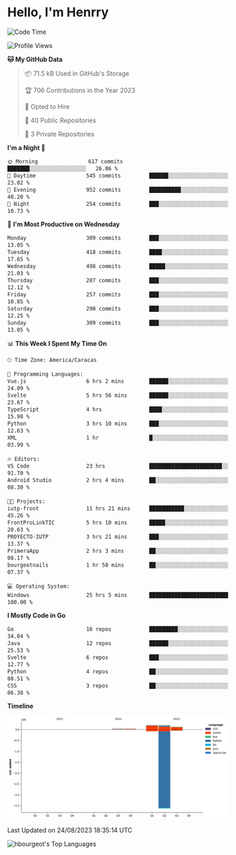 # Hello, I'm Henrry

<!--START_SECTION:waka-->
![Code Time](http://img.shields.io/badge/Code%20Time-1%2C004%20hrs%2026%20mins-blue)

![Profile Views](http://img.shields.io/badge/Profile%20Views-16-blue)

**🐱 My GitHub Data** 

> 📦 71.5 kB Used in GitHub's Storage 
 > 
> 🏆 706 Contributions in the Year 2023
 > 
> 💼 Opted to Hire
 > 
> 📜 40 Public Repositories 
 > 
> 🔑 3 Private Repositories 
 > 
**I'm a Night 🦉** 

```text
🌞 Morning                617 commits         ███████░░░░░░░░░░░░░░░░░░   26.06 % 
🌆 Daytime                545 commits         ██████░░░░░░░░░░░░░░░░░░░   23.02 % 
🌃 Evening                952 commits         ██████████░░░░░░░░░░░░░░░   40.20 % 
🌙 Night                  254 commits         ███░░░░░░░░░░░░░░░░░░░░░░   10.73 % 
```
📅 **I'm Most Productive on Wednesday** 

```text
Monday                   309 commits         ███░░░░░░░░░░░░░░░░░░░░░░   13.05 % 
Tuesday                  418 commits         ████░░░░░░░░░░░░░░░░░░░░░   17.65 % 
Wednesday                498 commits         █████░░░░░░░░░░░░░░░░░░░░   21.03 % 
Thursday                 287 commits         ███░░░░░░░░░░░░░░░░░░░░░░   12.12 % 
Friday                   257 commits         ███░░░░░░░░░░░░░░░░░░░░░░   10.85 % 
Saturday                 290 commits         ███░░░░░░░░░░░░░░░░░░░░░░   12.25 % 
Sunday                   309 commits         ███░░░░░░░░░░░░░░░░░░░░░░   13.05 % 
```


📊 **This Week I Spent My Time On** 

```text
🕑︎ Time Zone: America/Caracas

💬 Programming Languages: 
Vue.js                   6 hrs 2 mins        ██████░░░░░░░░░░░░░░░░░░░   24.09 % 
Svelte                   5 hrs 56 mins       ██████░░░░░░░░░░░░░░░░░░░   23.67 % 
TypeScript               4 hrs               ████░░░░░░░░░░░░░░░░░░░░░   15.98 % 
Python                   3 hrs 10 mins       ███░░░░░░░░░░░░░░░░░░░░░░   12.63 % 
XML                      1 hr                █░░░░░░░░░░░░░░░░░░░░░░░░   03.99 % 

🔥 Editors: 
VS Code                  23 hrs              ███████████████████████░░   91.70 % 
Android Studio           2 hrs 4 mins        ██░░░░░░░░░░░░░░░░░░░░░░░   08.30 % 

🐱‍💻 Projects: 
iutp-front               11 hrs 21 mins      ███████████░░░░░░░░░░░░░░   45.26 % 
FrontProLinkTIC          5 hrs 10 mins       █████░░░░░░░░░░░░░░░░░░░░   20.63 % 
PROYECTO-IUTP            3 hrs 21 mins       ███░░░░░░░░░░░░░░░░░░░░░░   13.37 % 
PrimeraApp               2 hrs 3 mins        ██░░░░░░░░░░░░░░░░░░░░░░░   08.17 % 
bourgeotnails            1 hr 50 mins        ██░░░░░░░░░░░░░░░░░░░░░░░   07.37 % 

💻 Operating System: 
Windows                  25 hrs 5 mins       █████████████████████████   100.00 % 
```

**I Mostly Code in Go** 

```text
Go                       16 repos            █████████░░░░░░░░░░░░░░░░   34.04 % 
Java                     12 repos            ██████░░░░░░░░░░░░░░░░░░░   25.53 % 
Svelte                   6 repos             ███░░░░░░░░░░░░░░░░░░░░░░   12.77 % 
Python                   4 repos             ██░░░░░░░░░░░░░░░░░░░░░░░   08.51 % 
CSS                      3 repos             ██░░░░░░░░░░░░░░░░░░░░░░░   06.38 % 
```



**Timeline**

![Lines of Code chart](https://raw.githubusercontent.com/hbourgeot/hbourgeot/main/assets/bar_graph.png)


 Last Updated on 24/08/2023 18:35:14 UTC
<!--END_SECTION:waka-->

![hbourgeot's Top Languages](https://github-readme-stats.vercel.app/api/top-langs/?username=hbourgeot&theme=transparent&show_icons=true&hide_border=false&layout=donut&hide=css)
